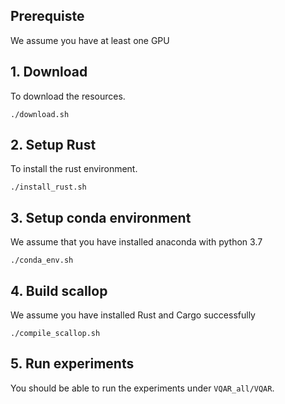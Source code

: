 ## Prerequiste
We assume you have at least one GPU

## 1. Download
To download the resources.
```
./download.sh
```

## 2. Setup Rust
To install the rust environment.
```
./install_rust.sh
```

## 3. Setup conda environment
We assume that you have installed anaconda with python 3.7
```
./conda_env.sh
```

## 4. Build scallop
We assume you have installed Rust and Cargo successfully
```
./compile_scallop.sh
```

## 5. Run experiments
You should be able to run the experiments under `VQAR_all/VQAR`.